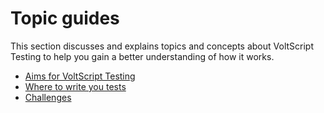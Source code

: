 # Topic guides

This section discusses and explains topics and concepts about VoltScript Testing to help you gain a better understanding of how it works.

- [Aims for VoltScript Testing](aims.md)
- [Where to write you tests](location.md)
- [Challenges](approach.md)
